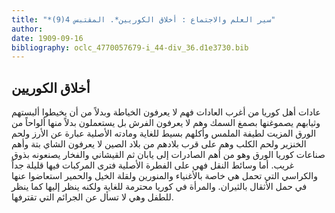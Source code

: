 ```yaml
---
title: "*سير العلم والاجتماع : أخلاق الكوريين*. المقتبس 4(9)"
author: 
date: 1909-09-16
bibliography: oclc_4770057679-i_44-div_36.d1e3730.bib
---
```




##  أخلاق الكوريين 


 عادات أهل كوريا من أغرب العادات فهم لا يعرفون الخياطة وبدلاً من أن يخيطوا ألبستهم وثيابهم يصموغنها بصمغ السمك وهم لا يعرفون الفرش بل يستعملون بدلاً منها ألواحاً من الورق المزيت لطيفة الملمس وأكلهم بسيط للغاية ومادته الأصلية عبارة عن الأرز ولحم الخنزير ولحم الكلب وهم على قرب بلادهم من بلاد الصين لا يعرفون الشاي بتة وأهم صناعات كوريا الورق وهو من أهم الصادرات إلى يابان ثم القيشاني والفخار يصنعونه بذوق غريب. أما وسائط النقل فهي على الفطرة الأصلية فترى المركبات فيها قليلة جداً والكراسي التي تحمل هي خاصة بالأغنياء والمنورين ولقلة الخيل والحمير استعاضوا عنها في حمل الأثقال بالثيران. والمرأة في كوريا محترمة للغاية ولكنه ينظر إليها كما ينظر للطفل وهي لا تسأل عن الجرائم التي تقترفها. 
